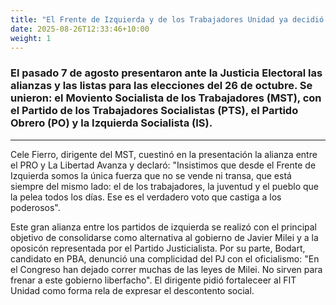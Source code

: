 ```yaml
---
title: "El Frente de Izquierda y de los Trabajadores Unidad ya decidió con quiénes avanza para las legislativas"
date: 2025-08-26T12:33:46+10:00
weight: 1
---
```

### El pasado 7 de agosto presentaron ante la Justicia Electoral las alianzas y las listas para las elecciones del 26 de octubre. Se unieron: el Moviento Socialista de los Trabajadores (MST), con el Partido de los Trabajadores Socialistas (PTS), el Partido Obrero (PO) y la Izquierda Socialista (IS).

---


<p Para la Ciudad de Buenos Aires definieron para la lista a diputados nacionales a Cele Fierro jutno a Myriam Bregman. Por su parte, para la Provincia de Buenos Aires, Alejandro Bodart y Ana Paredes Landman, acompañados de otros referentes de los partidos del frente unido, con la mente puesta en priorizar los derechos humanos, sociales, sindicales, feministas, del activismo socioambiental, entre otros. </p>

Cele Fierro, dirigente del MST, cuestinó en la presentación la alianza entre el PRO y La Libertad Avanza y declaró: "Insistimos que desde el Frente de Izquierda somos la única fuerza que no se vende ni transa, que está siempre del mismo lado: el de los trabajadores, la juventud y el pueblo que la pelea todos los días. Ese es el verdadero voto que castiga a los poderosos".

Este gran alianza entre los partidos de izquierda se realizó con el principal objetivo de consolidarse como alternativa al gobierno de Javier Milei y a la oposicón representada por el Partido Justicialista. Por su parte, Bodart, candidato en PBA, denunció una complicidad del PJ con el oficialismo: "En el Congreso han dejado correr muchas de las leyes de Milei. No sirven para frenar a este gobierno liberfacho". El dirigente pidió fortaleceer al FIT Unidad como forma rela de expresar el descontento social.
<!--Lorem markdownum **Achaica revolutaque amore**, penitus puppes nec furit,
clipeus fatetur, mira inter accedere. Dedit dum raptoresque Oete dolorem
Cretaeas enim [ipse pectora excusat](#in-poscat) candentibus fertur? Furtiva
Orontes Erysicthona dona, est per Achille viridi draconis cultis mota milia.-->

<!--![Accounting Services](/images/austin-distel-nGc5RT2HmF0-unsplash.jpg)

# Objectives

Financial accounting and financial reporting are often used as synonyms.

1. According to International Financial Reporting Standards: the objective of financial reporting is:
2. To provide financial information that is useful to existing and potential investors, lenders and other creditors in making decisions about providing resources to the reporting entity.
3. According to the European Accounting Association:

## Relevance

Relevance is the capacity of the financial information to influence the decision of its users. The ingredients of relevance are the predictive value and confirmatory value. Materiality is a sub-quality of relevance.

> The ingredients of relevance are the predictive value and confirmatory value.

Information is considered material if its omission or misstatement could influence the economic decisions of users taken on the basis of the financial statements.

## Faithful Representation

Faithful representation means that the actual effects of the transactions shall be properly accounted for and reported in the financial statements. The words and numbers must match what really happened in the transaction. The ingredients of faithful representation are completeness, neutrality and free from error.

## Enhancing Qualitative Characteristics

### Verifiability

Verifiability implies consensus between the different knowledgeable and independent users of financial information. Such information must be supported by sufficient evidence to follow the principle of objectivity.

### Comparability

Comparability is the uniform application of accounting methods across entities in the same industry. The principle of consistency is under comparability. Consistency is the uniform application of accounting across points in time within an entity.

### Understandability

Understandability means that accounting reports should be expressed as clearly as possible and should be understood by those to whom the information is relevant.
Timeliness: Timeliness implies that financial information must be presented to the users before a decision is to be made.

---

## Statement of cash flows

The statement of cash flows considers the inputs and outputs in concrete cash within a stated period. The general template of a cash flow statement is as follows: Cash Inflow - Cash Outflow + Opening Balance = Closing Balance

| Cash Inflow | Outflow   | Opening Balance |
| ----------- | --------- | --------------- |
| _Monday_    | `Tuesday` | **Wednesday**   |
| 1           | 2         | 3               |

**Example 1:** in the beginning of September, Ellen started out with $5 in her bank account. During that same month, Ellen borrowed $20 from Tom. At the end of the month, Ellen bought a pair of shoes for $7. Ellen's cash flow statement for the month of September looks like this:

- Cash inflow: $20
- Cash outflow:$7
- Opening balance: $5
- Closing balance: $20 – $7 + $5 = $18

**Example 2:** in the beginning of June, WikiTables, a company that buys and resells tables, sold 2 tables. They'd originally bought the tables for $25 each, and sold them at a price of $50 per table. The first table was paid out in cash however the second one was bought in credit terms. WikiTables' cash flow statement for the month of June looks like this:

> **Important:** the cash flow statement only considers the exchange of actual cash, and ignores what the person in question owes or is owed.

## Statement of financial position (balance sheet)

The balance sheet is the financial statement showing a firm's assets, liabilities and equity (capital) at a set point in time, usually the end of the fiscal year reported on the accompanying income statement.

- **fixed assets**
  - property
  - building
  - equipment (such as factory machinery)
- **intangible assets**
  - copyrights
  - trademarks
  - patents
    - pending
    - international
- goodwill

Owner's equity, sometimes referred to as net assets, is represented differently depending on the type of business ownership. Business ownership can be in the form of a sole proprietorship, partnership, or a corporation. For a corporation, the owner's equity portion usually shows common stock, and retained earnings (earnings kept in the company). Retained earnings come from the retained earnings statement, prepared prior to the balance sheet. -->
